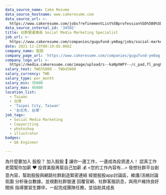 ```yaml
---
data_source_name: Cake Resume
data_source_hostname: www.cakeresume.com
data_source_url: >-
  https://www.cakeresume.com/jobs?refinementList%5Bprofession%5D%5B0%5D=engineering_qa-engineer&refinementList%5Bsalary_type%5D=per_month&refinementList%5Bsalary_currency%5D=TWD&range%5Bsalary_range%5D%5Bmax%5D=600000
data_source_internal_id: '34502'
title: 社群營運專員 Social Media Marketing Specialist
job_url: >-
  https://www.cakeresume.com/companies/gugufund-ym0ag/jobs/social-marketing-specialist
date: 2021-11-23T08:19:02.066Z
company_name: 股股
company_page_url: 'https://www.cakeresume.com/companies/gugufund-ym0ag'
company_logo_url: >-
  https://media.cakeresume.com/image/upload/s--kaNpXWFY--/c_pad,fl_png8,h_200,w_200/v1623993973/jdpyz84jtxlsmjy0nots.png
salary_text: TWD35000 - TWD45000
salary_currency: TWD
salary_type: per_month
salary_min: 35000
salary_max: 45000
location_list:
  - Taiwan
  - 台灣
  - 'Taipei City, Taiwan'
  - '台北市, 台灣'
job_tags:
  - Social Media Marketing
  - Copywriting
  - photoshop
  - illustrator
badges:
  - QA Engineer

---
```


為什麼要加入 股股？ 加入股股 🐣 讓你一邊工作，一邊成為投資達人！ 認真工作老闆幫你加薪 ❤️ 投資美股再幫自己加薪 💰 <您的工作內容有...> 發想社群平台創意內容，幫助股股與網路社群創造緊密連結 經營股股app討論區，維護/活絡討論氛圍 分析後台數據，並規劃社群營運 回覆官網、社群客服訊息，與用戶維持良好關係 指導實習生夥伴，一起完成團隊任務，並協助其成長